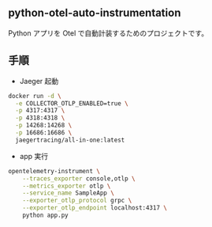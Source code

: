 ## python-otel-auto-instrumentation
Python アプリを Otel で自動計装するためのプロジェクトです。

## 手順
- Jaeger 起動
```sh
docker run -d \
  -e COLLECTOR_OTLP_ENABLED=true \
  -p 4317:4317 \
  -p 4318:4318 \
  -p 14268:14268 \
  -p 16686:16686 \
  jaegertracing/all-in-one:latest
```

- app 実行
```sh
opentelemetry-instrument \
    --traces_exporter console,otlp \
    --metrics_exporter otlp \
    --service_name SampleApp \
    --exporter_otlp_protocol grpc \
    --exporter_otlp_endpoint localhost:4317 \
    python app.py
```